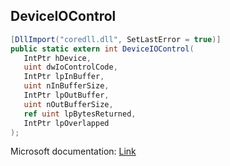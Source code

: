 ## DeviceIOControl

```csharp
[DllImport("coredll.dll", SetLastError = true)]
public static extern int DeviceIOControl(
   IntPtr hDevice,
   uint dwIoControlCode,
   IntPtr lpInBuffer,
   uint nInBufferSize,
   IntPtr lpOutBuffer,
   uint nOutBufferSize,
   ref uint lpBytesReturned,
   IntPtr lpOverlapped
);
```

Microsoft documentation: [Link](https://learn.microsoft.com/en-us/windows/win32/api/ioapiset/nf-ioapiset-deviceiocontrol)
